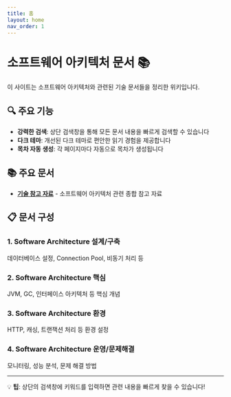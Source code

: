```yaml
---
title: 홈
layout: home
nav_order: 1
---
```


# 소프트웨어 아키텍처 문서 📚

이 사이트는 소프트웨어 아키텍처와 관련된 기술 문서들을 정리한 위키입니다.

## 🔍 주요 기능

- **강력한 검색**: 상단 검색창을 통해 모든 문서 내용을 빠르게 검색할 수 있습니다
- **다크 테마**: 개선된 다크 테마로 편안한 읽기 경험을 제공합니다
- **목차 자동 생성**: 각 페이지마다 자동으로 목차가 생성됩니다

## 📚 주요 문서

- [**기술 참고 자료**](reference) - 소프트웨어 아키텍처 관련 종합 참고 자료

## 📋 문서 구성

### 1. **Software Architecture 설계/구축**
데이터베이스 설정, Connection Pool, 비동기 처리 등

### 2. **Software Architecture 핵심** 
JVM, GC, 인터페이스 아키텍처 등 핵심 개념

### 3. **Software Architecture 환경**
HTTP, 캐싱, 트랜잭션 처리 등 환경 설정

### 4. **Software Architecture 운영/문제해결**
모니터링, 성능 분석, 문제 해결 방법

---

💡 **팁**: 상단의 검색창에 키워드를 입력하면 관련 내용을 빠르게 찾을 수 있습니다!